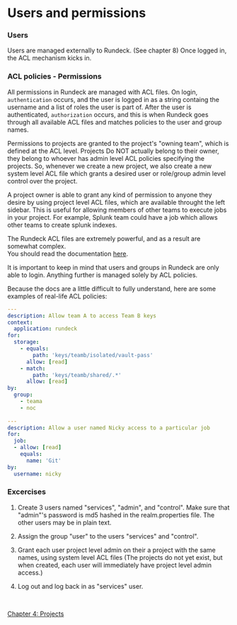 # Users and permissions
### Users
Users are managed externally to Rundeck. (See chapter 8) Once logged in, the ACL mechanism kicks in.

### ACL policies - Permissions
All permissions in Rundeck are managed with ACL files. On login, `authentication` occurs, and the user is logged in as a string containg the username and a list of roles the user is part of. After the user is authenticated, `authorization` occurs, and this is when Rundeck goes through all available ACL files and matches policies to the user and group names.

Permissions to projects are granted to the project's "owning team", which is defined at the ACL level. Projects Do NOT actually belong to their owner, they belong to whoever has admin level ACL policies specifying the projects. So, whenever we create a new project, we also create a new system level ACL file which grants a desired user or role/group admin level control over the project. 

A project owner is able to grant any kind of permission to anyone they desire by using project level ACL files, which are available throught the left sidebar. This is useful for allowing members of other teams to execute jobs in your project. For example, Splunk team could have a job which allows other teams to create splunk indexes.

The Rundeck ACL files are extremely powerful, and as a result are somewhat complex.  
You should read the documentation [here](https://docs.rundeck.com/docs/administration/security/authorization.html).

It is important to keep in mind that users and groups in Rundeck are only able to login. Anything further is managed solely by ACL policies.

Because the docs are a little difficult to fully understand, here are some examples of real-life ACL policies:
```yaml
---
description: Allow team A to access Team B keys
context:
  application: rundeck
for: 
  storage:
    - equals:
        path: 'keys/teamb/isolated/vault-pass'
      allow: [read]
    - match:
        path: 'keys/teamb/shared/.*'
      allow: [read]
by:
  group:
    - teama
    - noc
    
---    
description: Allow a user named Nicky access to a particular job
for:
  job:
  - allow: [read]
    equals:
      name: 'Git'
by:
  username: nicky
```

### Excercises
1. Create 3 users named "services", "admin", and "control". Make sure that "admin"'s password is md5 hashed in the realm.properties file. The other users may be in plain text.

1. Assign the group "user" to the users "services" and "control".

1. Grant each user project level admin on their a project with the same names, using system level ACL files (The projects do not yet exist, but when created, each user will immediately have project level admin access.)

1. Log out and log back in as "services" user.   
<br>

[Chapter 4: Projects](04-projects.md)

